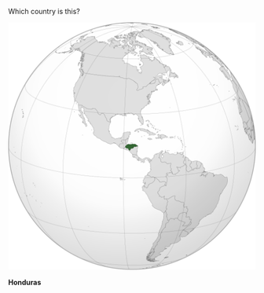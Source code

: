 Which country is this?

![Map of a country](images/HND_orthographic.svg)
<!--question-->
**Honduras**